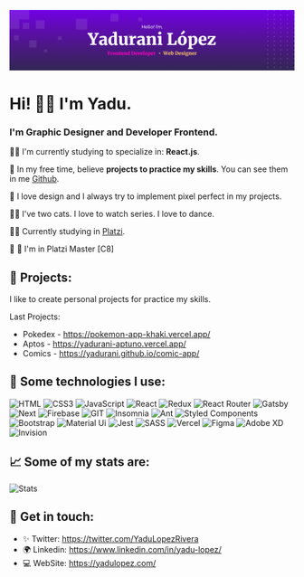 ![Header](/banner-github.png)

# Hi! 👋🏼 I'm Yadu. 

###  I'm Graphic Designer and Developer Frontend. 

💪🏼 I'm currently studying to specialize in: **React.js**.

💖 In my free time, believe **projects to practice my skills**.
 You can see them in me [Github](https://github.com/yadurani). 
 
🌸 I love design and I always try to implement pixel perfect in my projects.

👩😺 I've two cats. I love to watch series. I love to dance.

🎉✨ Currently studying in [Platzi](https://platzi.com).

💚 💛 I'm in Platzi Master [C8]

## 🚀 Projects: 
I like to create personal projects for practice my skills.

Last Projects:
* Pokedex -  https://pokemon-app-khaki.vercel.app/
* Aptos - https://yadurani-aptuno.vercel.app/
* Comics - https://yadurani.github.io/comic-app/

## 🎯 Some technologies I use:
![HTML](https://img.shields.io/badge/HTML5-E34F26?style=for-the-badge&logo=html5&logoColor=white)
![CSS3](https://img.shields.io/badge/CSS3-1572B6?style=for-the-badge&logo=css3&logoColor=white)
![JavaScript](https://img.shields.io/badge/JavaScript-323330?style=for-the-badge&logo=javascript&logoColor=F7DF1E)
![React](https://img.shields.io/badge/React-20232A?style=for-the-badge&logo=react&logoColor=61DAFB)
![Redux](https://img.shields.io/badge/Redux-593D88?style=for-the-badge&logo=redux&logoColor=white)
![React Router](https://img.shields.io/badge/React_Router-CA4245?style=for-the-badge&logo=react-router&logoColor=white)
![Gatsby](https://img.shields.io/badge/Gatsby-663399?style=for-the-badge&logo=gatsby&logoColor=white)
![Next](https://img.shields.io/badge/next.js-000000?style=for-the-badge&logo=nextdotjs&logoColor=white)
![Firebase](https://img.shields.io/badge/firebase-ffca28?style=for-the-badge&logo=firebase&logoColor=black)
![GIT](https://img.shields.io/badge/Git-F05032?style=for-the-badge&logo=git&logoColor=white)
![Insomnia](https://img.shields.io/badge/Insomnia-5849be?style=for-the-badge&logo=Insomnia&logoColor=white)
![Ant](https://img.shields.io/badge/Ant%20Design-1890FF?style=for-the-badge&logo=antdesign&logoColor=white)
![Styled Components](https://img.shields.io/badge/styled--components-DB7093?style=for-the-badge&logo=styled-components&logoColor=white)
![Bootstrap](https://img.shields.io/badge/Bootstrap-563D7C?style=for-the-badge&logo=bootstrap&logoColor=white)
![Material Ui](https://img.shields.io/badge/Material--UI-0081CB?style=for-the-badge&logo=material-ui&logoColor=white)
![Jest](https://img.shields.io/badge/Jest-C21325?style=for-the-badge&logo=jest&logoColor=white)
![SASS](https://img.shields.io/badge/Sass-CC6699?style=for-the-badge&logo=sass&logoColor=white)
![Vercel](https://img.shields.io/badge/Vercel-000000?style=for-the-badge&logo=vercel&logoColor=white)
![Figma](https://img.shields.io/badge/Figma-F24E1E?style=for-the-badge&logo=figma&logoColor=white)
![Adobe XD](https://img.shields.io/badge/Adobe%20XD-470137?style=for-the-badge&logo=Adobe%20XD&logoColor=#FF61F6)
![Invision](https://img.shields.io/badge/InVision-FF3366?style=for-the-badge&logo=InVision&logoColor=white)

## 📈 Some of my stats are: 
![Stats](https://github-readme-stats.vercel.app/api?username=yadurani)

## 💛 Get in touch: 
* ✨ Twitter: https://twitter.com/YaduLopezRivera
* 🌍 Linkedin: https://www.linkedin.com/in/yadu-lopez/
* 💻 WebSite: https://yadulopez.com/

<!--
**yadurani/yadurani** is a ✨ _special_ ✨ repository because its `README.md` (this file) appears on your GitHub profile.
-->
